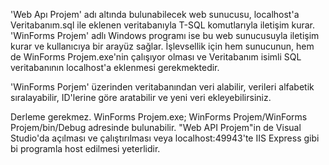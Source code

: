 'Web Apı Projem' adı altında bulunabilecek web sunucusu, localhost'a Veritabanım.sql ile eklenen veritabanıyla T-SQL komutlarıyla iletişim kurar.
'WinForms Projem' adlı Windows programı ise bu web sunucusuyla iletişim kurar ve kullanıcıya bir arayüz sağlar.
İşlevsellik için hem sunucunun, hem de WinForms Projem.exe'nin çalışıyor olması ve Veritabanım isimli SQL veritabanının localhost'a eklenmesi gerekmektedir.

'WinForms Porjem' üzerinden veritabanından veri alabilir, verileri alfabetik sıralayabilir, ID'lerine göre aratabilir ve yeni veri ekleyebilirsiniz.

Derleme gerekmez. WinForms Projem.exe; WinForms Projem/WinForms Projem/bin/Debug adresinde bulunabilir.
"Web API Projem"in de Visual Studio'da açılması ve çalıştırılması veya localhost:49943'te IIS Express gibi bi programla host edilmesi yeterlidir.
